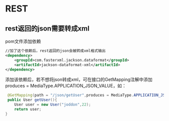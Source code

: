 # REST

## rest返回的json需要转成xml
pom文件添加依赖
~~~xml
//加了这个依赖后，rest返回的json会被转成xml格式输出
<dependency>
    <groupId>com.fasterxml.jackson.dataformat</groupId>
    <artifactId>jackson-dataformat-xml</artifactId>
</dependency>
~~~
添加该依赖后，若不想将json转成xml，可在接口的GetMapping注解中添加produces = MediaType.APPLICATION_JSON_VALUE，如：
~~~java
 @GetMapping(path = "/json/getUser",produces = MediaType.APPLICATION_JSON_VALUE)
 public User getUser(){
    User user = new User("joddon",22);
    return user;
}
~~~


